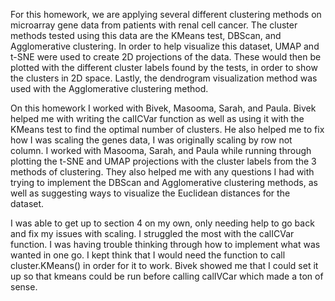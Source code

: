 For this homework, we are applying several different clustering methods on microarray gene data from patients with renal cell cancer. The cluster methods tested using this data are the KMeans test, DBScan, and Agglomerative clustering. In order to help visualize this dataset, UMAP and t-SNE were used to create 2D projections of the data. These would then be plotted with the different cluster labels found by the tests, in order to show the clusters in 2D space. Lastly, the dendrogram visualization method was used with the Agglomerative clustering method.

On this homework I worked with Bivek, Masooma, Sarah, and Paula. Bivek helped me with writing the calICVar function as well as using it with the KMeans test to find the optimal number of clusters. He also helped me to fix how I was scaling the genes data, I was originally scaling by row not column. I worked with Masooma, Sarah, and Paula while running through plotting the t-SNE and UMAP projections with the cluster labels from the 3 methods of clustering. They also helped me with any questions I had with trying to implement the DBScan and Agglomerative clustering methods, as well as suggesting ways to visualize the Euclidean distances for the dataset.


I was able to get up to section 4 on my own, only needing help to go back and fix my issues with scaling. I struggled the most with the calICVar function. I was having trouble thinking through how to implement what was wanted in one go. I kept think that I would need the function to call cluster.KMeans() in order for it to work. Bivek showed me that I could set it up so that kmeans could be run before calling calIVCar which made a ton of sense.
